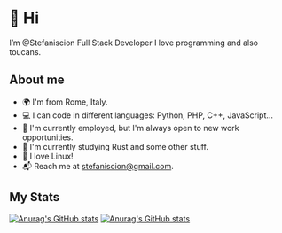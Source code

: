 # 👋 Hi

I’m @Stefaniscion Full Stack Developer 
I love programming and also toucans.

## About me

- 🌍 I'm from Rome, Italy.
- 💻 I can code in different languages: Python, PHP, C++, JavaScript...
- 💼 I'm currently employed, but I'm always open to new work opportunities.
- 🌱 I'm currently studying Rust and some other stuff.
- 🐧 I love Linux!
- 📬 Reach me at stefaniscion@gmail.com.

## My Stats
<!-- GitHub Stats -->
[![Anurag's GitHub stats](https://github-readme-stats.vercel.app/api?username=stefaniscion&theme=dark&layout=compact&bg_color=00000000&hide_border=true)](https://github.com/anuraghazra/github-readme-stats)
[![Anurag's GitHub stats](https://github-readme-stats.vercel.app/api/top-langs/?username=stefaniscion&theme=dark&layout=compact&exclude_repo=hello-rust&bg_color=00000000&hide_border=true)](https://github.com/anuraghazra/github-readme-stats)
